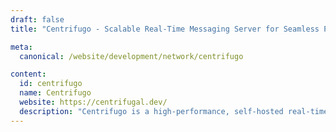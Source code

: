 ```yaml
---
draft: false
title: "Centrifugo - Scalable Real-Time Messaging Server for Seamless PUB/SUB Integration"

meta:
  canonical: /website/development/network/centrifugo

content:
  id: centrifugo
  name: Centrifugo
  website: https://centrifugal.dev/
  description: "Centrifugo is a high-performance, self-hosted real-time messaging server that integrates seamlessly with any programming language, delivering real-time communication with low latency and impressive scalability."
---
```

